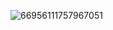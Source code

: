 ![66956111757967051](https://user-images.githubusercontent.com/90567603/135563404-8735bbfb-850b-4c6d-834e-d381fd49c636.gif)

